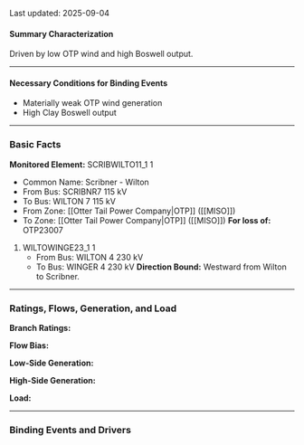 Last updated: 2025-09-04
#### Summary Characterization
Driven by low OTP wind and high Boswell output.

---
#### Necessary Conditions for Binding Events
- Materially weak OTP wind generation
- High Clay Boswell output

---
### Basic Facts
**Monitored Element:** SCRIBWILTO11_1 1
- Common Name: Scribner - Wilton
- From Bus: SCRIBNR7 115 kV
- To Bus: WILTON 7 115 kV
- From Zone: [[Otter Tail Power Company|OTP]] ([[MISO]])
- To Zone: [[Otter Tail Power Company|OTP]] ([[MISO]])
**For loss of:** OTP23007
1. WILTOWINGE23_1 1
    - From Bus: WILTON 4 230 kV
    - To Bus: WINGER 4 230 kV
**Direction Bound:** Westward from Wilton to Scribner.

---
### Ratings, Flows, Generation, and Load
**Branch Ratings:**

**Flow Bias:**

**Low-Side Generation:**

**High-Side Generation:**

**Load:**

---
### Binding Events and Drivers


